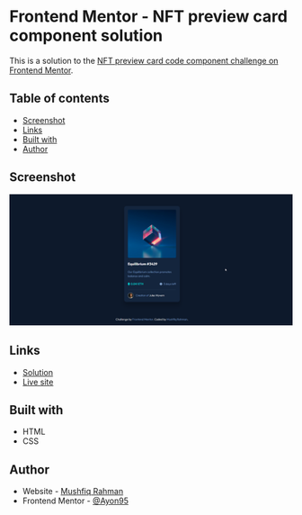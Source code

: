 # Frontend Mentor - NFT preview card component solution

This is a solution to the [NFT preview card code component challenge on Frontend Mentor](https://www.frontendmentor.io/challenges/nft-preview-card-component-SbdUL_w0U).

## Table of contents

- [Screenshot](#screenshot)
- [Links](#links)
- [Built with](#built-with)
- [Author](#author)

## Screenshot

![](./screenshot.png)

## Links

- [Solution](https://www.frontendmentor.io/solutions/nft-preview-card-component-using-semantic-html-and-css-d-QSbTad8)
- [Live site](https://fm-challenge-nft-preview-card-component.netlify.app/)

## Built with

- HTML
- CSS

## Author

- Website - [Mushfiq Rahman](https://mushfiq-rahman.netlify.app)
- Frontend Mentor - [@Ayon95](https://www.frontendmentor.io/profile/Ayon95)
